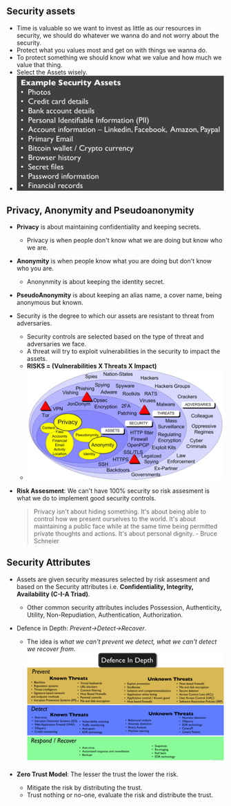 ## **Security assets**

- Time is valuable so we want to invest as little as our resources in security, we should do whatever we wanna do and not worry about the security.
- Protect what you values most and get on with things we wanna do.
- To protect something we should know what we value and how much we value that thing.
- Select the Assets wisely.
- ![Security Asset](../images/security-assets.png "Security Asset")

## **Privacy, Anonymity and Pseudoanonymity**

- **Privacy** is about maintaining confidentiality and keeping secrets.
  - Privacy is when people don't know what we are doing but know who we are.
- **Anonymity** is when people know what you are doing but don't know who you are.
  - Anonynmity is about keeping the identity secret.
- **PseudoAnonymity** is about keeping an alias name, a cover name, being anonymous but known.

- Security is the degree to which our assets are resistant to threat from adversaries.

  - Security controls are selected based on the type of threat and adversaries we face.
  - A threat will try to exploit vulnerabilities in the security to impact the assets.
  - **RISKS = (Vulnerabilities X Threats X Impact)**
  - ![Security Model](../images/security-model.png "Security Model")

- **Risk Assesment**: We can't have 100% security so risk assesment is what we do to implement good security controls.

  > Privacy isn't about hiding something. It's about being able to control how we present ourselves to the world. It's about maintaining a public face while at the same time being permitted private thoughts and actions. It's about personal dignity. - Bruce Schneier

## **Security Attributes**

- Assets are given security measures selected by risk assesment and based on the Security attributes i.e. **Confidentiality, Integrity, Availability (C-I-A Triad)**.

  - Other common security attributes includes Possession, Authenticity, Utility, Non-Repudiation, Authentication, Authorization.

- Defence in Depth: _Prevent->Detect->Recover_.

  - The idea is _what we can't prevent we detect, what we can't detect we recover from_.
    ![Defence in depth](../images/defence-in-depth.png "Defence in depth")

- **Zero Trust Model**: The lesser the trust the lower the risk.
  - Mitigate the risk by distributing the trust.
  - Trust nothing or no-one, evaluate the risk and distribute the trust.
